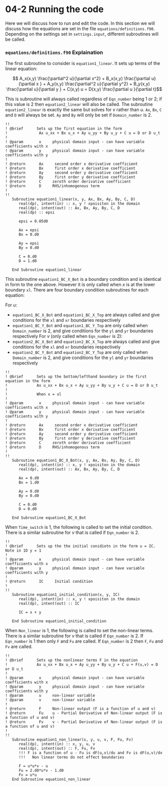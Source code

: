 # 04-2 Running the code

Here we will discuss how to run and edit the code. In this section we will discuss how the equations are set in the file `equations/definitions.f90`.
Depending on the settings set in `settings.input`, different subroutines will be called.



### `equations/definitions.f90` Explaination

The first subroutine to consider is `equation1_linear`. It sets up terms of the linear equation:

$$ A_x(x,y) \frac{\partial^2 u}{\partial x^2} + B_x(x,y) \frac{\partial u}{\partial x } + A_y(x,y) \frac{\partial^2 u}{\partial y^2} + B_y(x,y) \frac{\partial u}{\partial y } + C(x,y) u = D(x,y) \frac{\partial u }{\partial t}$$

This is subroutine will always called regardless of `Eqn_number` being $1$ or $2$; if this value is $2$ then `equation2_linear` will also be called. The subroutine `equation2_linear` is exactly the same but solves for $v$ rather than $u$.
`Ax`, `Bx`, `C` and `D` will always be set. `Ay` and `By` will only be set if `Domain_number` is $2$.

```
!!
! @brief      Sets up the first equation in the form 
!              Ax u_xx + Bx u_x + Ay u_yy + By u_y + C u = D or D u_t
!
! @param       x     physical domain input - can have variable coefficients with x
! @param       y     physical domain input - can have variable coefficients with y
!
! @return      Ax     second order x derivative coefficient
! @return      Bx     first order x derivative coefficient
! @return      Ay     second order y derivative coefficient
! @return      By     first order y derivative coefficient
! @return      C     zeroth order derivative coefficient
! @return      D     RHS/inhomogenous term
!
!!
   Subroutine equation1_linear(x, y, Ax, Bx, Ay, By, C, D)
      real(dp), intent(in) :: x, y ! xpoisiton in the domain
      real(dp), intent(out) :: Ax, Bx, Ay, By, C, D
      real(dp) :: epsi

      epsi = 0.05d0

      Ax = epsi
      Bx = 0.d0

      Ay = epsi
      By = 0.d0
      
      C = 0.d0
      D = 1.d0

   End Subroutine equation1_linear
```

This subroutine `equation1_BC_X_Bot` is a boundary condition and is identical in form to the one above. 
However it is only called when $x$ is at the lower boundary `xl`. 
There are four boundary condition subroutines for each equation: 

   For $u$: 
   - `equation1_BC_X_Bot` and `equation1_BC_X_Top` are always called and give conditions for the `xl` and `xr` boundaries respectively
   - `equation1_BC_Y_Bot` and `equation1_BC_Y_Top` are only called when `Domain_number` is $2$, and give conditions for the `yl` and `yr` boundaries respectively
   For $v$ (only called when `Eqn_number` is $2$):
   - `equation2_BC_X_Bot` and `equation2_BC_X_Top` are always called and give conditions for the `xl` and `xr` boundaries respectively
   - `equation2_BC_Y_Bot` and `equation2_BC_Y_Top` are only called when `Domain_number` is $2$, and give conditions for the `yl` and `yr` boundaries respectively
   
```
!!
! @brief      Sets up the bottom/lefthand boundary in the first equation in the form 
!             Ax u_xx + Bx u_x + Ay u_yy + By u_y + C u = D or D u_t
!             
!             When x = xl
!
! @param       x     physical domain input - can have variable coefficients with x
! @param       y     physical domain input - can have variable coefficients with y
!
! @return      Ax     second order x derivative coefficient
! @return      Bx     first order x derivative coefficient
! @return      Ay     second order y derivative coefficient
! @return      By     first order y derivative coefficient
! @return      C     zeroth order derivative coefficient
! @return      D     RHS/inhomogenous term
!
!!
   Subroutine equation1_BC_X_Bot(x, y, Ax, Bx, Ay, By, C, D)
      real(dp), intent(in) :: x, y ! xpoisiton in the domain
      real(dp), intent(out) :: Ax, Bx, Ay, By, C, D

      Ax = 0.d0
      Bx = 1.d0

      Ay = 0.d0
      By = 0.d0
      
      C = 0.d0
      D = 0.d0

   End Subroutine equation1_BC_X_Bot

```
When `Time_switch` is $1$, the following is called to set the initial condition. There is a similar subroutine for $v$ that is called if `Eqn_number` is $2$.

```
!!
! @brief      Sets up the the initial conidiotn in the form u = IC. Note in 1D y = 1
!
! @param       x     physical domain input - can have variable coefficients with x
! @param       y     physical domain input - can have variable coefficients with y
!
! @return      IC     Initial condition
!
!!
   Subroutine equation1_initial_condition(x, y, IC)
      real(dp), intent(in) :: x, y ! xpoisiton in the domain
      real(dp), intent(out) :: IC

      IC = x + y 

   End Subroutine equation1_initial_condition

```

When `Non_linear` is $1$, the following is called to set the non-linear terms. There is a similar subroutine for $v$ that is called if `Eqn_number` is $2$.
If `Eqn_number` is $1$ then only `F` and `Fu` are called.
If `Eqn_number` is $2$ then `F`, `Fu` and `Fv` are called.

```
!!
! @brief      Sets up the nonlinear terms F in the equation 
!             Ax u_xx + Bx u_x + Ay u_yy + By u_y + C u + F(u,v) = D or D u_t
!
! @param       x     physical domain input - can have variable coefficients with x
! @param       y     physical domain input - can have variable coefficients with y
! @param       u     non-linear variable
! @param       v     non-linear variable
!
! @return      F     Non-linear output (F is a function of u and v)
! @return      Fu    u - Partial Derivative of Non-linear output (F is a function of u and v)
! @return      Fv    v - Partial Derivative of Non-linear output (F is a function of u and v)
!
!!
   Subroutine equation1_non_linear(x, y, u, v, F, Fu, Fv)
      real(dp), intent(in) :: x, y, u, v
      real(dp), intent(out) :: F, Fu, Fv
      !!! F is a function of u - Fu is dF(u,v)/du and Fv is dF(u,v)/dv
      !!!   Non linear terms do not effect boundaries

      F = u*u*v - u
      Fu = 2.d0*u*v - 1.d0 
      Fv = u*u
   End Subroutine equation1_non_linear
```
